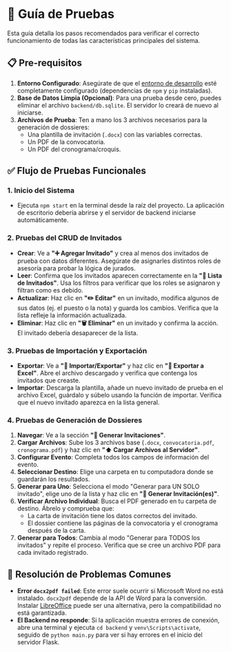 # 🧪 Guía de Pruebas

Esta guía detalla los pasos recomendados para verificar el correcto funcionamiento de todas las características principales del sistema.

## 📋 Pre-requisitos

1.  **Entorno Configurado**: Asegúrate de que el [entorno de desarrollo](development.md) esté completamente configurado (dependencias de `npm` y `pip` instaladas).
2.  **Base de Datos Limpia (Opcional)**: Para una prueba desde cero, puedes eliminar el archivo `backend/db.sqlite`. El servidor lo creará de nuevo al iniciarse.
3.  **Archivos de Prueba**: Ten a mano los 3 archivos necesarios para la generación de dossieres:
    -   Una plantilla de invitación (`.docx`) con las variables correctas.
    -   Un PDF de la convocatoria.
    -   Un PDF del cronograma/croquis.

## ✅ Flujo de Pruebas Funcionales

### 1. Inicio del Sistema

-   Ejecuta `npm start` en la terminal desde la raíz del proyecto. La aplicación de escritorio debería abrirse y el servidor de backend iniciarse automáticamente.

### 2. Pruebas del CRUD de Invitados

-   **Crear**: Ve a **"➕ Agregar Invitado"** y crea al menos dos invitados de prueba con datos diferentes. Asegúrate de asignarles distintos roles de asesoría para probar la lógica de jurados.
-   **Leer**: Confirma que los invitados aparecen correctamente en la **"👥 Lista de Invitados"**. Usa los filtros para verificar que los roles se asignaron y filtran como es debido.
-   **Actualizar**: Haz clic en **"✏️ Editar"** en un invitado, modifica algunos de sus datos (ej. el puesto o la nota) y guarda los cambios. Verifica que la lista refleje la información actualizada.
-   **Eliminar**: Haz clic en **"🗑️ Eliminar"** en un invitado y confirma la acción. El invitado debería desaparecer de la lista.

### 3. Pruebas de Importación y Exportación

-   **Exportar**: Ve a **"🔄 Importar/Exportar"** y haz clic en **"📗 Exportar a Excel"**. Abre el archivo descargado y verifica que contenga los invitados que creaste.
-   **Importar**: Descarga la plantilla, añade un nuevo invitado de prueba en el archivo Excel, guárdalo y súbelo usando la función de importar. Verifica que el nuevo invitado aparezca en la lista general.

### 4. Pruebas de Generación de Dossieres

1.  **Navegar**: Ve a la sección **"📄 Generar Invitaciones"**.
2.  **Cargar Archivos**: Sube los 3 archivos base (`.docx`, `convocatoria.pdf`, `cronograma.pdf`) y haz clic en **"⬆️ Cargar Archivos al Servidor"**.
3.  **Configurar Evento**: Completa todos los campos de información del evento.
4.  **Seleccionar Destino**: Elige una carpeta en tu computadora donde se guardarán los resultados.
5.  **Generar para Uno**: Selecciona el modo "Generar para UN SOLO invitado", elige uno de la lista y haz clic en **"🚀 Generar Invitación(es)"**.
6.  **Verificar Archivo Individual**: Busca el PDF generado en tu carpeta de destino. Ábrelo y comprueba que:
    -   La carta de invitación tiene los datos correctos del invitado.
    -   El dossier contiene las páginas de la convocatoria y el cronograma después de la carta.
7.  **Generar para Todos**: Cambia al modo "Generar para TODOS los invitados" y repite el proceso. Verifica que se cree un archivo PDF para cada invitado registrado.

## 🐛 Resolución de Problemas Comunes

-   **Error `docx2pdf failed`**: Este error suele ocurrir si Microsoft Word no está instalado. `docx2pdf` depende de la API de Word para la conversión. Instalar [LibreOffice](https://www.libreoffice.org/) puede ser una alternativa, pero la compatibilidad no está garantizada.
-   **El Backend no responde**: Si la aplicación muestra errores de conexión, abre una terminal y ejecuta `cd backend` y `venv\Scripts\activate`, seguido de `python main.py` para ver si hay errores en el inicio del servidor Flask.